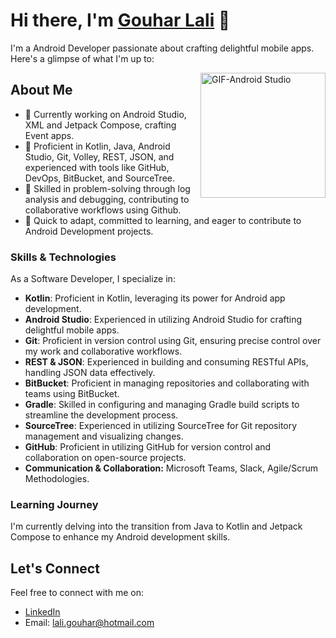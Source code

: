# Hi there, I'm [Gouhar Lali](https://portfoliogouhar.herokuapp.com/) 👋

I'm a Android Developer passionate about crafting delightful mobile apps. Here's a glimpse of what I'm up to:

<img align="right" alt="GIF-Android Studio" src="https://user-images.githubusercontent.com/94018886/159296764-97454442-03cd-4057-bc79-4ad97e88a751.gif" width="200" height="200" />


## About Me

- 📱 Currently working on Android Studio, XML and Jetpack Compose, crafting Event apps.
- 💼 Proficient in Kotlin, Java, Android Studio, Git, Volley, REST, JSON, and experienced with tools like GitHub, DevOps, BitBucket, and SourceTree.
- 🔧 Skilled in problem-solving through log analysis and debugging, contributing to collaborative workflows using Github.
- 🌱 Quick to adapt, committed to learning, and eager to contribute to Android Development projects.

### Skills & Technologies

As a Software Developer, I specialize in:

- **Kotlin**: Proficient in Kotlin, leveraging its power for Android app development.
- **Android Studio**: Experienced in utilizing Android Studio for crafting delightful mobile apps.
- **Git**: Proficient in version control using Git, ensuring precise control over my work and collaborative workflows.
- **REST & JSON**: Experienced in building and consuming RESTful APIs, handling JSON data effectively.
- **BitBucket**: Proficient in managing repositories and collaborating with teams using BitBucket.
- **Gradle**: Skilled in configuring and managing Gradle build scripts to streamline the development process.
- **SourceTree**: Experienced in utilizing SourceTree for Git repository management and visualizing changes.
- **GitHub**: Proficient in utilizing GitHub for version control and collaboration on open-source projects.
- **Communication & Collaboration:** Microsoft Teams, Slack, Agile/Scrum Methodologies.

### Learning Journey

I'm currently delving into the transition from Java to Kotlin and Jetpack Compose to enhance my Android development skills.

## Let's Connect

Feel free to connect with me on:
- [LinkedIn](https://www.linkedin.com/in/gouhar-lali-22042bba/)
- Email: lali.gouhar@hotmail.com

